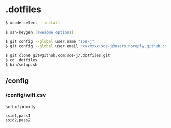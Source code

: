 # .dotfiles
~~~zsh
$ xcode-select --install

$ ssh-keygen [awesome options]

$ git config --global user.name "soe-j"
$ git config --global user.email "xxxxxxx+soe-j@users.noreply.github.com"

$ git clone git@github.com:soe-j/.dotfiles.git
$ cd .dotfiles
$ bin/setup.sh
~~~

## /config
### /config/wifi.csv
sort of priority
~~~csv
ssid1,pass1
ssid2,pass2
~~~
